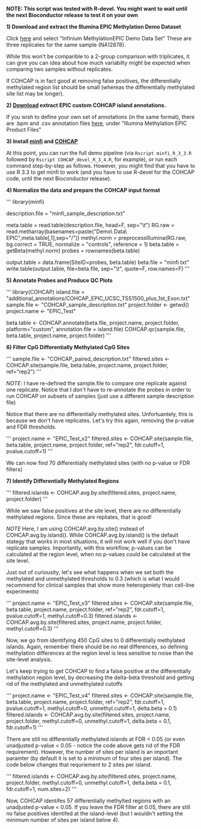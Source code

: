 **NOTE: This script was tested with R-devel.  You might want to wait until the next Bioconductor release to test it on your own**

**1) Download and extract the Illumina EPIC Methylation Demo Dataset**

Click [here](http://support.illumina.com/array/array_kits/infinium-methylationepic-beadchip-kit/downloads.html) and select "Infinium MethylationEPIC Demo Data Set"
These are three replicates for the same sample (NA12878).

While this won't be comparible to a 2-group comparison with triplicates, it can give you can idea about how much variabilty might be expected when comparing two samples without replicates.

If COHCAP is in fact good at removing false positives, the differentially methylated region list should be small (whereas the differentially methylated site list may be longer).

**2) [Download](https://sourceforge.net/projects/cohcap/files/additional_Bioconductor_annotations.zip/download) extract EPIC custom COHCAP island annotations.**

If you wish to define your own set of annotations (in the same format), there are .bpm and .csv annotation files [here](http://support.illumina.com/array/array_kits/infinium-methylationepic-beadchip-kit/downloads.html), under "Illumina Methylation EPIC Product Files"

**3) Install [minfi](http://bioconductor.org/packages/release/bioc/html/minfi.html) and [COHCAP](https://www.bioconductor.org/packages/devel/bioc/html/COHCAP.html)**

At this point, you can run the full demo pipeline (via `Rscript minfi_R_3_3.R` followed by `Rscript COHCAP_devel_R_3_4.R`, for example), or run each command step-by-step as follows.  However, you might find that you have to use R 3.3 to get minfi to work (and you have to use R-devel for the COHCAP code, until the next Bioconductor release).

**4) Normalize the data and prepare the COHCAP input format**

'''
library(minfi)

description.file = "minfi_sample_description.txt"

meta.table = read.table(description.file, head=F, sep="\t")
RG.raw = read.metharray(basenames=paste("Demo\ Data\ EPIC",meta.table[,1],sep="/"))
methyl.norm = preprocessIllumina(RG.raw, bg.correct = TRUE, normalize = "controls", reference = 1)
beta.table = getBeta(methyl.norm)
probes = rownames(beta.table)

output.table = data.frame(SiteID=probes, beta.table)
beta.file = "minfi.txt"
write.table(output.table, file=beta.file, sep="\t", quote=F, row.names=F)
'''

**5) Annotate Probes and Produce QC Plots**

'''
library(COHCAP)
island.file = "additional_annotations/COHCAP_EPIC_UCSC_TSS1500_plus_1st_Exon.txt"
sample.file <- "COHCAP_sample_description.txt"
project.folder <- getwd()
project.name <- "EPIC_Test"

beta.table <- COHCAP.annotate(beta.file, project.name, project.folder, platform="custom", annotation.file = island.file)
COHCAP.qc(sample.file, beta.table, project.name, project.folder)
'''

**6) Filter CpG Differentially Methylated CpG Sites**

'''
sample.file <- "COHCAP_paired_description.txt"
filtered.sites <- COHCAP.site(sample.file, beta.table, project.name, project.folder, ref="rep2")
'''

*NOTE*: I have re-defined the sample.file to compare one replicate against one replicate.  Notice that I don't have to re-annotate the probes in order to run COHCAP on subsets of samples (just use a different sample description file)

Notice that there are no differentially methylated sites.  Unfortuantely, this is because we don't have replicates.  Let's try this again, removing the p-value and FDR thresholds.

'''
project.name <- "EPIC_Test_v2"
filtered.sites <- COHCAP.site(sample.file, beta.table, project.name, project.folder, ref="rep2", fdr.cutoff=1, pvalue.cutoff=1)
'''

We can now find 70 differentially methylated sites (with no p-value or FDR filters)

**7) Identify Differentially Methylated Regions**

'''
filtered.islands <- COHCAP.avg.by.site(filtered.sites, project.name, project.folder)
'''

While we saw false positives at the site level, there are no differentially methylated regions.  Since these are repliates, that is good!

*NOTE* Here, I am using COHCAP.avg.by.site() instead of COHCAP.avg.by.island().  While COHCAP.avg.by.island() is the default stategy that works in most situations, it will not work well if you don't have replicate samples.  Importantly, with this workflow, p-values can be calculated at the region level, when no p-values could be calculated at the site level.


Just out of curiousity, let's see what happens when we set both the methylated and unmethylated thresholds to 0.3 (which is what I would recommend for clinical samples that show more heterogeniety than cell-line experiments)

'''
project.name <- "EPIC_Test_v3"
filtered.sites <- COHCAP.site(sample.file, beta.table, project.name, project.folder, ref="rep2", fdr.cutoff=1, pvalue.cutoff=1, methyl.cutoff=0.3)
filtered.islands <- COHCAP.avg.by.site(filtered.sites, project.name, project.folder, methyl.cutoff=0.3)
'''

Now, we go from identifying 450 CpG sites to 0 differentially methylated islands.  Again, remember there should be no real differences, so defining methylation differences at the region level is less sensitive to noise than the site-level analysis.

Let's keep trying to get COHCAP to find a false positive at the differentially methylation region level, by decreasing the delta-beta threshold and getting rid of the methylated and unmethylated cutoffs

'''
project.name <- "EPIC_Test_v4"
filtered.sites <- COHCAP.site(sample.file, beta.table, project.name, project.folder, ref="rep2", fdr.cutoff=1, pvalue.cutoff=1, methyl.cutoff=0, unmethyl.cutoff=1, delta.beta = 0.1)
filtered.islands <- COHCAP.avg.by.site(filtered.sites, project.name, project.folder, methyl.cutoff=0, unmethyl.cutoff=1, delta.beta = 0.1, fdr.cutoff=1)
'''

There are still no differentially methylated islands at FDR < 0.05 (or even unadjusted p-value < 0.05 - notice the code above gets rid of the FDR requirement).  However, the number of sites per island is an important paramter (by default it is set to a minimum of four sites per island).  The code below changes that requriement to 2 sites per island.

'''
filtered.islands <- COHCAP.avg.by.site(filtered.sites, project.name, project.folder, methyl.cutoff=0, unmethyl.cutoff=1, delta.beta = 0.1, fdr.cutoff=1, num.sites=2)
'''

Now, COHCAP identifes 57 differentially methylted regions with an unadjusted p-value < 0.05.  If you leave the FDR filter at 0.05, there are still no false positives identifed at the island-level (but I wouldn't setting the minimum number of sites per island below 4).
